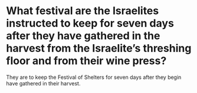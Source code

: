 # What festival are the Israelites instructed to keep for seven days after they have gathered in the harvest from the Israelite’s threshing floor and from their wine press?

They are to keep the Festival of Shelters for seven days after they begin have gathered in their harvest.

